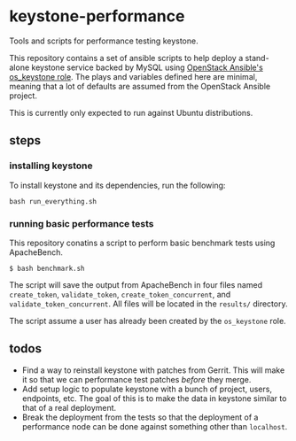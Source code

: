 # keystone-performance
Tools and scripts for performance testing keystone.

This repository contains a set of ansible scripts to help deploy a stand-alone
keystone service backed by MySQL using [OpenStack Ansible's os_keystone
role](https://github.com/openstack/openstack-ansible-os_keystone). The plays
and variables defined here are minimal, meaning that a lot of defaults are
assumed from the OpenStack Ansible project.

This is currently only expected to run against Ubuntu distributions.

## steps

### installing keystone

To install keystone and its dependencies, run the following:

  `bash run_everything.sh`

### running basic performance tests

This repository conatins a script to perform basic benchmark tests using
ApacheBench.

```
$ bash benchmark.sh
```

The script will save the output from ApacheBench in four files named
`create_token`, `validate_token`, `create_token_concurrent`, and
`validate_token_concurrent`. All files will be located in the `results/`
directory.

The script assume a user has already been created by the `os_keystone` role.

## todos

* Find a way to reinstall keystone with patches from Gerrit. This will make it
  so that we can performance test patches *before* they merge.
* Add setup logic to populate keystone with a bunch of project, users,
  endpoints, etc. The goal of this is to make the data in keystone similar to
  that of a real deployment.
* Break the deployment from the tests so that the deployment of a performance
  node can be done against something other than `localhost`.
